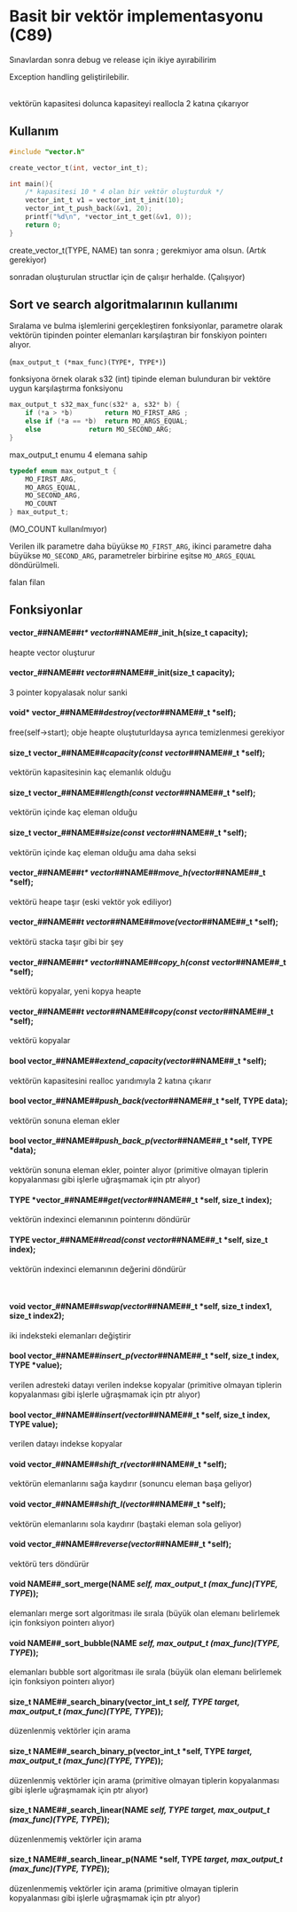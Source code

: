 # Basit bir vektör implementasyonu (C89)
Sınavlardan sonra debug ve release için ikiye ayırabilirim
<br>

Exception handling geliştirilebilir.

<br>
vektörün kapasitesi dolunca kapasiteyi reallocla 2 katına çıkarıyor
<br>

## Kullanım
```c
#include "vector.h"

create_vector_t(int, vector_int_t);

int main(){
	/* kapasitesi 10 * 4 olan bir vektör oluşturduk */
	vector_int_t v1 = vector_int_t_init(10);
	vector_int_t_push_back(&v1, 20);
	printf("%d\n", *vector_int_t_get(&v1, 0));
	return 0;
}
```
create_vector_t(TYPE, NAME) tan sonra ; gerekmiyor ama olsun. (Artık gerekiyor)

sonradan oluşturulan structlar için de çalışır herhalde. (Çalışıyor)

## Sort ve search algoritmalarının kullanımı

Sıralama ve bulma işlemlerini gerçekleştiren fonksiyonlar, parametre olarak vektörün 
tipinden pointer elemanları karşılaştıran bir fonskiyon pointerı alıyor.

(`max_output_t (*max_func)(TYPE*, TYPE*)`)

fonksiyona örnek olarak
s32 (int) tipinde eleman bulunduran bir vektöre uygun karşılaştırma fonksiyonu

```c
max_output_t s32_max_func(s32* a, s32* b) {
	if (*a > *b) 		return MO_FIRST_ARG ;
	else if (*a == *b) 	return MO_ARGS_EQUAL;
	else 			return MO_SECOND_ARG;
}
```

max_output_t enumu 4 elemana sahip

```c
typedef enum max_output_t {
	MO_FIRST_ARG,
	MO_ARGS_EQUAL,
	MO_SECOND_ARG,
	MO_COUNT
} max_output_t;
```
(MO_COUNT kullanılmıyor)

Verilen ilk parametre daha büyükse `MO_FIRST_ARG`, ikinci parametre daha büyükse 
`MO_SECOND_ARG`, parametreler birbirine eşitse `MO_ARGS_EQUAL` döndürülmeli.

falan filan

## Fonksiyonlar

#### vector_##NAME##_t* vector_##NAME##_init_h(size_t capacity);
heapte vector oluşturur 

#### vector_##NAME##_t vector_##NAME##_init(size_t capacity);
3 pointer kopyalasak nolur sanki
 
#### void* vector_##NAME##_destroy(vector_##NAME##_t *self);
free(self->start); obje heapte oluştuturldaysa ayrıca temizlenmesi gerekiyor
 
#### size_t vector_##NAME##_capacity(const vector_##NAME##_t *self);
vektörün kapasitesinin kaç elemanlık olduğu
 
#### size_t vector_##NAME##_length(const vector_##NAME##_t *self);
vektörün içinde kaç eleman olduğu
 
#### size_t vector_##NAME##_size(const vector_##NAME##_t *self);
vektörün içinde kaç eleman olduğu ama daha seksi
 
#### vector_##NAME##_t* vector_##NAME##_move_h(vector_##NAME##_t *self);
vektörü heape taşır (eski vektör yok ediliyor)
 
#### vector_##NAME##_t vector_##NAME##_move(vector_##NAME##_t *self);
vektörü stacka taşır gibi bir şey
 
#### vector_##NAME##_t* vector_##NAME##_copy_h(const vector_##NAME##_t *self);
vektörü kopyalar, yeni kopya heapte
 
#### vector_##NAME##_t vector_##NAME##_copy(const vector_##NAME##_t *self);
vektörü kopyalar
 
#### bool vector_##NAME##_extend_capacity(vector_##NAME##_t *self);
vektörün kapasitesini realloc yarıdımıyla 2 katına çıkarır
 
#### bool vector_##NAME##_push_back(vector_##NAME##_t *self, TYPE data);
vektörün sonuna eleman ekler
 
#### bool vector_##NAME##_push_back_p(vector_##NAME##_t *self, TYPE *data);
vektörün sonuna eleman ekler, pointer alıyor (primitive olmayan tiplerin kopyalanması gibi işlerle uğraşmamak için ptr alıyor)
 
#### TYPE *vector_##NAME##_get(vector_##NAME##_t *self, size_t index);
vektörün indexinci elemanının pointerını döndürür
 
#### TYPE vector_##NAME##_read(const vector_##NAME##_t *self, size_t index);
vektörün indexinci elemanının değerini döndürür

<br> 
 
#### void vector_##NAME##_swap(vector_##NAME##_t *self, size_t index1, size_t index2);
iki indeksteki elemanları değiştirir
 
#### bool vector_##NAME##_insert_p(vector_##NAME##_t *self, size_t index, TYPE *value);
verilen adresteki datayı verilen indekse kopyalar (primitive olmayan tiplerin kopyalanması gibi işlerle uğraşmamak için ptr alıyor)
 
#### bool vector_##NAME##_insert(vector_##NAME##_t *self, size_t index, TYPE value);
verilen datayı indekse kopyalar
 
#### void vector_##NAME##_shift_r(vector_##NAME##_t *self);
vektörün elemanlarını sağa kaydırır (sonuncu eleman başa geliyor)
 
#### void vector_##NAME##_shift_l(vector_##NAME##_t *self);
vektörün elemanlarını sola kaydırır (baştaki eleman sola geliyor)
 
#### void vector_##NAME##_reverse(vector_##NAME##_t *self);
vektörü ters döndürür
 
#### void NAME##_sort_merge(NAME *self, max_output_t (*max_func)(TYPE*, TYPE*));
elemanları merge sort algoritması ile sırala (büyük olan elemanı belirlemek için fonksiyon pointerı alıyor)

#### void NAME##_sort_bubble(NAME *self, max_output_t (*max_func)(TYPE*, TYPE*));
elemanları bubble sort algoritması ile sırala (büyük olan elemanı belirlemek için fonksiyon pointerı alıyor)

#### size_t NAME##_search_binary(vector_int_t *self, TYPE target, max_output_t (*max_func)(TYPE*, TYPE*));
düzenlenmiş vektörler için arama

#### size_t NAME##_search_binary_p(vector_int_t *self, TYPE *target, max_output_t (*max_func)(TYPE*, TYPE*));
düzenlenmiş vektörler için arama (primitive olmayan tiplerin kopyalanması gibi işlerle uğraşmamak için ptr alıyor)

#### size_t NAME##_search_linear(NAME *self, TYPE target, max_output_t (*max_func)(TYPE*, TYPE*));
düzenlenmemiş vektörler için arama 

#### size_t NAME##_search_linear_p(NAME *self, TYPE *target, max_output_t (*max_func)(TYPE*, TYPE*));
düzenlenmemiş vektörler için arama (primitive olmayan tiplerin kopyalanması gibi işlerle uğraşmamak için ptr alıyor)
